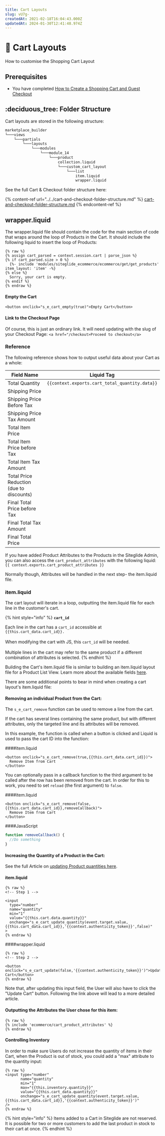 ```yaml
---
title: Cart Layouts
slug: vU7g-
createdAt: 2021-02-18T16:04:43.000Z
updatedAt: 2024-01-30T12:41:48.974Z
---
```


# 🔹 Cart Layouts

How to customise the Shopping Cart Layout

## Prerequisites

* You have completed [How to Create a Shopping Cart and Guest Checkout](../../../../module-ecommerce/get-started-ecommerce/cart-checkout-and-quotes/steps-to-implement-a-guest-checkout-flow.md)

## :deciduous\_tree: Folder Structure

Cart layouts are stored in the following structure:

```bash
marketplace_builder
└───views
    └───partials
        └───layouts
            └───modules
                └───module_14
                    └───product
                        collection.liquid
                        └───custom_cart_layout
                            └───list
                                item.liquid
                                wrapper.liquid
```

See the full Cart & Checkout folder structure here:

{% content-ref url="../../cart-and-checkout-folder-structure.md" %}
[cart-and-checkout-folder-structure.md](../../cart-and-checkout-folder-structure.md)
{% endcontent-ref %}

## wrapper.liquid

The wrapper.liquid file should contain the code for the main section of code that wraps around the loop of Products in the Cart. It should include the following liquid to insert the loop of Products:

```liquid
{% raw %}
{% assign cart_parsed = context.session.cart | parse_json %}
{% if cart_parsed.size > 0 %}
  {%- include 'modules/siteglide_ecommerce/ecommerce/get/get_products' item_layout: 'item' -%}
{% else %}
  Sorry, your cart is empty.
{% endif %}
{% endraw %}
```

#### Empty the Cart

`<button onclick="s_e_cart_empty(true)">Empty Cart</button>`

#### Link to the Checkout Page

Of course, this is just an ordinary link. It will need updating with the slug of your Checkout Page: `<a href="/checkout>Proceed to checkout</a>`

### Reference

The following reference shows how to output useful data about your Cart as a whole:

<table data-full-width="true"><thead><tr><th>Field Name</th><th>Liquid Tag</th></tr></thead><tbody><tr><td>Total Quantity</td><td><code>{{context.exports.cart_total_quantity.data}}</code></td></tr><tr><td>Shipping Price</td><td></td></tr><tr><td>Shipping Price Before Tax</td><td></td></tr><tr><td>Shipping Price Tax Amount</td><td></td></tr><tr><td>Total Item Price</td><td></td></tr><tr><td>Total Item Price before Tax</td><td></td></tr><tr><td>Total Item Tax Amount</td><td></td></tr><tr><td>Total Price Reduction (due to discounts)</td><td></td></tr><tr><td>Final Total Price before Tax</td><td></td></tr><tr><td>Final Total Tax Amount</td><td></td></tr><tr><td>Final Total Price</td><td></td></tr></tbody></table>

If you have added Product Attributes to the Products in the Siteglide Admin, you can also access the `cart_product_attributes` with the following liquid: `{{ context.exports.cart_product_attributes }}`

Normally though, Attributes will be handled in the next step- the item.liquid file.

### item.liquid

The cart layout will iterate in a loop, outputting the item.liquid file for each line in the customer's cart.

{% hint style="info" %}
**`cart_id`**

Each line in the cart has a `cart_id` accessible at `{{this.cart_data.cart_id}}.`\
\
When modifying the cart with JS, this `cart_id` will be needed.\
\
Multiple lines in the cart may refer to the same product if a different combination of attributes is selected.
{% endhint %}

Building the Cart's item.liquid file is similar to building an item.liquid layout file for a Product List View. Learn more about the available fields [here](https://developers.siteglide.com/liquid-reference-for-product-and-attribute-layouts).

There are some additional points to bear in mind when creating a cart layout's item.liquid file:

#### Removing an individual Product from the Cart:

The `s_e_cart_remove` function can be used to remove a line from the cart.

If the cart has several lines containing the same product, but with different attributes, only the targeted line and its attributes will be removed.

In this example, the function is called when a button is clicked and Liquid is used to pass the cart ID into the function:

####item.liquid 
```liquid
<button onclick="s_e_cart_remove(true,{{this.cart_data.cart_id}})">
  Remove Item from Cart
</button>
```

You can optionally pass in a callback function to the third argument to be called after the row has been removed from the cart. In order for this to work, you need to set `reload` (the first argument) to `false`.

####item.liquid
```liquid
<button onclick="s_e_cart_remove(false,{{this.cart_data.cart_id}},removeCallback)">
  Remove Item from Cart
</button>
```

####JavaScript
```javascript
function removeCallback() {
  //Do something
}
```

#### Increasing the Quantity of a Product in the Cart:

See the full Article on [updating Product quantities here](https://developers.siteglide.com/updating-the-quantity-of-items-in-the-cart).
#### item.liquid
```liquid
{% raw %}
<!-- Step 1 -->

<input 
  type="number"
  name="quantity"
  min="1"
  value="{{this.cart.data.quantity}}"
  onchange="s_e_cart_update_quantity(event.target.value,{{this.cart_data.cart_id}},'{{context.authenticity_token}}',false)"
>
{% endraw %}
```

####wrapper.liquid
```liquid
{% raw %}
<!-- Step 2 -->

<button onclick="s_e_cart_update(false,'{{context.authenticity_token}}')">Update Cart</button>
{% endraw %}
```

Note that, after updating this input field, the User will also have to click the "Update Cart" button. Following the link above will lead to a more detailed article.

#### Outputting the Attributes the User chose for this item:

```liquid
{% raw %}
{% include 'ecommerce/cart_product_attributes' %}
{% endraw %}
```

#### Controlling Inventory

In order to make sure Users do not increase the quantity of items in their Cart, when the Product is out of stock, you could add a "max" attribute to the quantity input:

```liquid
{% raw %}
<input type="number" 
       name="quantity" 
       min="1" 
       max="{{this.inventory.quantity}}" 
       value="{{this.cart_data.quantity}}" 
       onchange="s_e_cart_update_quantity(event.target.value,{{this.cart_data.cart_id}},'{{context.authenticity_token}}')"
/>
{% endraw %}
```

{% hint style="info" %}
Items added to a Cart in Siteglide are not reserved. It is possible for two or more customers to add the last product in stock to their cart at once.
{% endhint %}